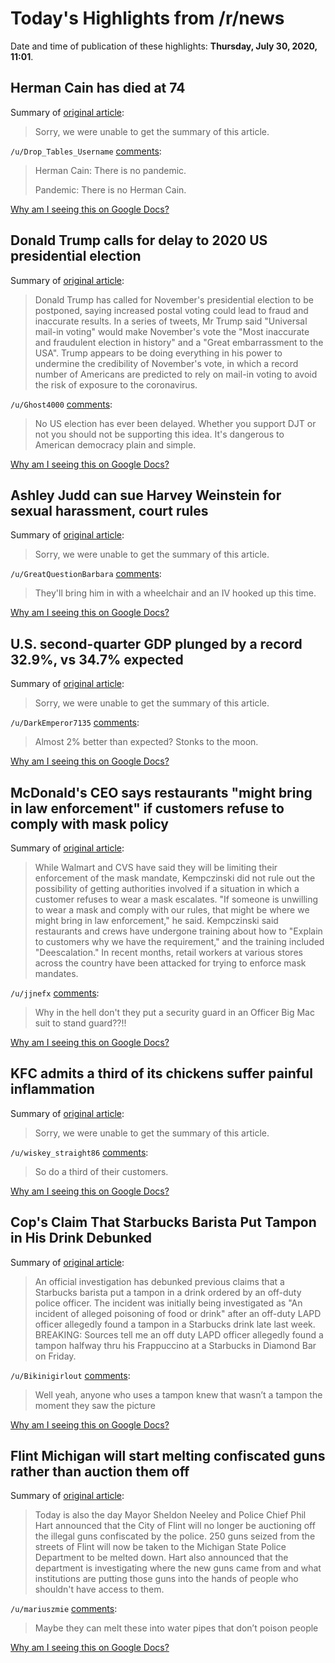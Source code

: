 # Today's Highlights from /r/news

Date and time of publication of these highlights: **Thursday, July 30, 2020, 11:01**.

## Herman Cain has died at 74

Summary of [original article](https://news4sanantonio.com/news/nation-world/politician-and-businessman-herman-cain-has-died-at-74):

> Sorry, we were unable to get the summary of this article.

`/u/Drop_Tables_Username` [comments](https://www.reddit.com/r/news/comments/i0n8y7/herman_cain_has_died_at_74/):

> Herman Cain:  There is no pandemic.
> 
> Pandemic:  There is no Herman Cain.

[Why am I seeing this on Google Docs?](https://docs.google.com/document/d/1Dc6We63vOXIZsc0op-Bt4abqkYjXzOigalQqFxmvvbM/edit?usp=sharing)

## Donald Trump calls for delay to 2020 US presidential election

Summary of [original article](https://www.bbc.com/news/world-us-canada-53597975):

> Donald Trump has called for November's presidential election to be postponed, saying increased postal voting could lead to fraud and inaccurate results. In a series of tweets, Mr Trump said "Universal mail-in voting" would make November's vote the "Most inaccurate and fraudulent election in history" and a "Great embarrassment to the USA". Trump appears to be doing everything in his power to undermine the credibility of November's vote, in which a record number of Americans are predicted to rely on mail-in voting to avoid the risk of exposure to the coronavirus.

`/u/Ghost4000` [comments](https://www.reddit.com/r/news/comments/i0lu1y/donald_trump_calls_for_delay_to_2020_us/):

> No US election has ever been delayed. Whether you support DJT or not you should not be supporting this idea. It's dangerous to American democracy plain and simple.

[Why am I seeing this on Google Docs?](https://docs.google.com/document/d/1Dc6We63vOXIZsc0op-Bt4abqkYjXzOigalQqFxmvvbM/edit?usp=sharing)

## Ashley Judd can sue Harvey Weinstein for sexual harassment, court rules

Summary of [original article](https://www.cbc.ca/news/entertainment/sexual-misconduct-weinstein-judd-1.5667808):

> Sorry, we were unable to get the summary of this article.

`/u/GreatQuestionBarbara` [comments](https://www.reddit.com/r/news/comments/i0h66y/ashley_judd_can_sue_harvey_weinstein_for_sexual/):

> They'll bring him in with a wheelchair and an IV hooked up this time.

[Why am I seeing this on Google Docs?](https://docs.google.com/document/d/1Dc6We63vOXIZsc0op-Bt4abqkYjXzOigalQqFxmvvbM/edit?usp=sharing)

## U.S. second-quarter GDP plunged by a record 32.9%, vs 34.7% expected

Summary of [original article](https://www.cnbc.com/2020/07/30/us-gdp-q2-2020-first-reading.html):

> Sorry, we were unable to get the summary of this article.

`/u/DarkEmperor7135` [comments](https://www.reddit.com/r/news/comments/i0l94v/us_secondquarter_gdp_plunged_by_a_record_329_vs/):

> Almost 2% better than expected? Stonks to the moon.

[Why am I seeing this on Google Docs?](https://docs.google.com/document/d/1Dc6We63vOXIZsc0op-Bt4abqkYjXzOigalQqFxmvvbM/edit?usp=sharing)

## McDonald's CEO says restaurants "might bring in law enforcement" if customers refuse to comply with mask policy

Summary of [original article](https://www.cbsnews.com/news/mcdonalds-mask-policy-ceo/):

> While Walmart and CVS have said they will be limiting their enforcement of the mask mandate, Kempczinski did not rule out the possibility of getting authorities involved if a situation in which a customer refuses to wear a mask escalates. "If someone is unwilling to wear a mask and comply with our rules, that might be where we might bring in law enforcement," he said. Kempczinski said restaurants and crews have undergone training about how to "Explain to customers why we have the requirement," and the training included "Deescalation." In recent months, retail workers at various stores across the country have been attacked for trying to enforce mask mandates.

`/u/jjnefx` [comments](https://www.reddit.com/r/news/comments/i0nrgx/mcdonalds_ceo_says_restaurants_might_bring_in_law/):

> Why in the hell don't they put a security guard in an Officer Big Mac suit to stand guard??!!

[Why am I seeing this on Google Docs?](https://docs.google.com/document/d/1Dc6We63vOXIZsc0op-Bt4abqkYjXzOigalQqFxmvvbM/edit?usp=sharing)

## KFC admits a third of its chickens suffer painful inflammation

Summary of [original article](https://www.theguardian.com/environment/2020/jul/30/kfc-admits-a-third-of-its-chickens-suffer-painful-inflammation):

> Sorry, we were unable to get the summary of this article.

`/u/wiskey_straight86` [comments](https://www.reddit.com/r/news/comments/i0ksma/kfc_admits_a_third_of_its_chickens_suffer_painful/):

> So do a third of their customers.

[Why am I seeing this on Google Docs?](https://docs.google.com/document/d/1Dc6We63vOXIZsc0op-Bt4abqkYjXzOigalQqFxmvvbM/edit?usp=sharing)

## Cop's Claim That Starbucks Barista Put Tampon in His Drink Debunked

Summary of [original article](https://popculture.com/trending/news/starbucks-tampon-claim-debunked/):

> An official investigation has debunked previous claims that a Starbucks barista put a tampon in a drink ordered by an off-duty police officer. The incident was initially being investigated as "An incident of alleged poisoning of food or drink" after an off-duty LAPD officer allegedly found a tampon in a Starbucks drink late last week. BREAKING: Sources tell me an off duty LAPD officer allegedly found a tampon halfway thru his Frappuccino at a Starbucks in Diamond Bar on Friday.

`/u/Bikinigirlout` [comments](https://www.reddit.com/r/news/comments/i0bcep/cops_claim_that_starbucks_barista_put_tampon_in/):

> Well yeah, anyone who uses a tampon knew that wasn’t a tampon the moment they saw the picture

[Why am I seeing this on Google Docs?](https://docs.google.com/document/d/1Dc6We63vOXIZsc0op-Bt4abqkYjXzOigalQqFxmvvbM/edit?usp=sharing)

## Flint Michigan will start melting confiscated guns rather than auction them off

Summary of [original article](https://flintbeat.com/city-of-flint-to-stop-auctioning-off-illegal-guns/):

> Today is also the day Mayor Sheldon Neeley and Police Chief Phil Hart announced that the City of Flint will no longer be auctioning off the illegal guns confiscated by the police. 250 guns seized from the streets of Flint will now be taken to the Michigan State Police Department to be melted down. Hart also announced that the department is investigating where the new guns came from and what institutions are putting those guns into the hands of people who shouldn't have access to them.

`/u/mariuszmie` [comments](https://www.reddit.com/r/news/comments/i0os3o/flint_michigan_will_start_melting_confiscated/):

> Maybe they can melt these into water pipes that don’t poison people

[Why am I seeing this on Google Docs?](https://docs.google.com/document/d/1Dc6We63vOXIZsc0op-Bt4abqkYjXzOigalQqFxmvvbM/edit?usp=sharing)


